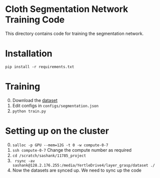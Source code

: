 # Cloth Segmentation Network Training Code

This directory contains code for training the segmentation network. 

# Installation
`pip install -r requirements.txt`

# Training
0. Download the [dataset](https://drive.google.com/drive/folders/18Qr5umjP71jNGQh6eM5ck3u1Aui6I4Sd?usp=sharing)
1. Edit configs in `configs/segmentation.json`
2. `python train.py`

# Setting up on the cluster
0. `salloc -p GPU --mem=12G -t 0 -w compute-0-7`
1. `ssh compute-0-7` Change the compute number as required
2. `cd /scratch/sashank/11785_project`
3. ` rsync -av sashank@128.2.176.255:/media/YertleDrive4/layer_grasp/dataset ./`
4. Now the datasets are synced up. We need to sync up the code
